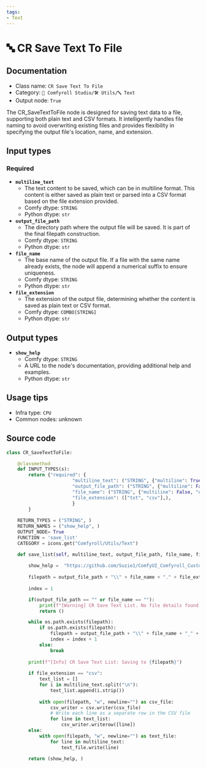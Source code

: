 ```yaml
---
tags:
- Text
---
```


# 🔤 CR Save Text To File
## Documentation
- Class name: `CR Save Text To File`
- Category: `🧩 Comfyroll Studio/🛠️ Utils/🔤 Text`
- Output node: `True`

The CR_SaveTextToFile node is designed for saving text data to a file, supporting both plain text and CSV formats. It intelligently handles file naming to avoid overwriting existing files and provides flexibility in specifying the output file's location, name, and extension.
## Input types
### Required
- **`multiline_text`**
    - The text content to be saved, which can be in multiline format. This content is either saved as plain text or parsed into a CSV format based on the file extension provided.
    - Comfy dtype: `STRING`
    - Python dtype: `str`
- **`output_file_path`**
    - The directory path where the output file will be saved. It is part of the final filepath construction.
    - Comfy dtype: `STRING`
    - Python dtype: `str`
- **`file_name`**
    - The base name of the output file. If a file with the same name already exists, the node will append a numerical suffix to ensure uniqueness.
    - Comfy dtype: `STRING`
    - Python dtype: `str`
- **`file_extension`**
    - The extension of the output file, determining whether the content is saved as plain text or CSV format.
    - Comfy dtype: `COMBO[STRING]`
    - Python dtype: `str`
## Output types
- **`show_help`**
    - Comfy dtype: `STRING`
    - A URL to the node's documentation, providing additional help and examples.
    - Python dtype: `str`
## Usage tips
- Infra type: `CPU`
- Common nodes: unknown


## Source code
```python
class CR_SaveTextToFile:

    @classmethod
    def INPUT_TYPES(s):
        return {"required": {
                        "multiline_text": ("STRING", {"multiline": True, "default": ""}),
                        "output_file_path": ("STRING", {"multiline": False, "default": ""}),
                        "file_name": ("STRING", {"multiline": False, "default": ""}),
                        "file_extension": (["txt", "csv"],),
                        }
        }
        
    RETURN_TYPES = ("STRING", )
    RETURN_NAMES = ("show_help", ) 
    OUTPUT_NODE= True
    FUNCTION = 'save_list'
    CATEGORY = icons.get("Comfyroll/Utils/Text")

    def save_list(self, multiline_text, output_file_path, file_name, file_extension):
    
        show_help =  "https://github.com/Suzie1/ComfyUI_Comfyroll_CustomNodes/wiki/List-Nodes#cr-save-text-to-file" 
    
        filepath = output_file_path + "\\" + file_name + "." + file_extension
 
        index = 1

        if(output_file_path == "" or file_name == ""):
            print(f"[Warning] CR Save Text List. No file details found. No file output.") 
            return ()

        while os.path.exists(filepath):
            if os.path.exists(filepath):
                filepath = output_file_path + "\\" + file_name + "_" + str(index) + "." + file_extension
                index = index + 1
            else:
                break            
        
        print(f"[Info] CR Save Text List: Saving to {filepath}")        
        
        if file_extension == "csv":
            text_list = []
            for i in multiline_text.split("\n"):
                text_list.append(i.strip())
        
            with open(filepath, "w", newline="") as csv_file:
                csv_writer = csv.writer(csv_file)
                # Write each line as a separate row in the CSV file
                for line in text_list:           
                    csv_writer.writerow([line])    
        else:
            with open(filepath, "w", newline="") as text_file:
                for line in multiline_text:
                    text_file.write(line)
        
        return (show_help, )  

```
